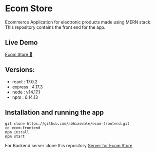 # Ecom Store

Ecommerce Application for electronic products made using MERN stack. This repository contains the front end for the app.

## Live Demo 

[Ecom Store 🛒](https://ecom-online-store.netlify.app/)

## Versions:
- react : 17.0.2
- express : 4.17.3
- node :  v14.17.1
- npm : 6.14.13

## Installation and running the app

    git clone https://github.com/abhiaswale/ecom-frontend.git
    cd ecom-frontend
    npm install
    npm start

For Backend server clone this repository [Server for Ecom Store](https://github.com/abhiaswale/ecom-backend.git "Server for Ecom Store")
